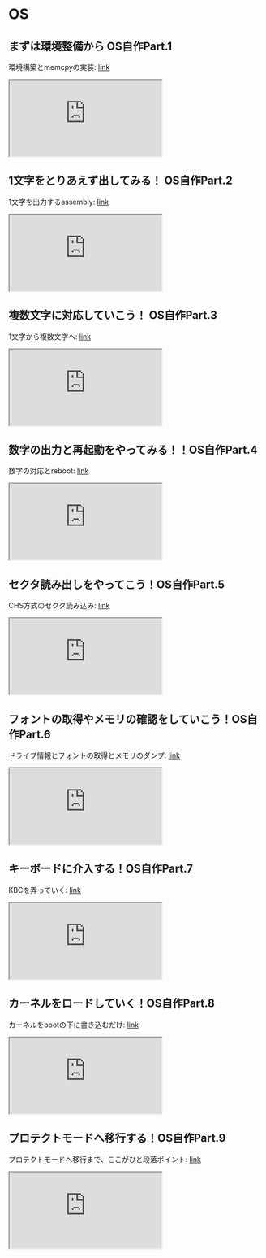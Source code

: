 # OS
## まずは環境整備から OS自作Part.1
環境構築とmemcpyの実装:
[link](https://youtu.be/kgI1FxIz6pk)
<div>
<iframe src="https://www.youtube.com/embed/kgI1FxIz6pk"></iframe>
</div>

## 1文字をとりあえず出してみる！ OS自作Part.2
1文字を出力するassembly:
[link](https://youtu.be/5o7HAnK5xOI)
<div>
<iframe src="https://www.youtube.com/embed/5o7HAnK5xOI"></iframe>
</div>

## 複数文字に対応していこう！ OS自作Part.3
1文字から複数文字へ:
[link](https://youtu.be/_eF8YoAwHd4)
<div>
<iframe src="https://www.youtube.com/embed/_eF8YoAwHd4"></iframe>
</div>

## 数字の出力と再起動をやってみる！！OS自作Part.4
数字の対応とreboot:
[link](https://youtu.be/mYpOjRZyAT0)
<div>
<iframe src="https://www.youtube.com/embed/mYpOjRZyAT0"></iframe>
</div>

## セクタ読み出しをやってこう！OS自作Part.5
CHS方式のセクタ読み込み:
[link](https://youtu.be/ERsCWME94Ao)
<div>
<iframe src="https://www.youtube.com/embed/ERsCWME94Ao"></iframe>
</div>

## フォントの取得やメモリの確認をしていこう！OS自作Part.6
ドライブ情報とフォントの取得とメモリのダンプ:
[link](https://youtu.be/k4P_3jWIAvs)
<div>
<iframe src="https://www.youtube.com/embed/k4P_3jWIAvs"></iframe>
</div>

## キーボードに介入する！OS自作Part.7
KBCを弄っていく:
[link](https://youtu.be/x5WrMtnEvnA)
<div>
<iframe src="https://www.youtube.com/embed/x5WrMtnEvnA"></iframe>
</div>

## カーネルをロードしていく！OS自作Part.8
カーネルをbootの下に書き込むだけ:
[link](https://youtu.be/Kz6NJ98AABQ)
<div>
<iframe src="https://www.youtube.com/embed/Kz6NJ98AABQ"></iframe>
</div>

## プロテクトモードへ移行する！OS自作Part.9
プロテクトモードへ移行まで、ここがひと段落ポイント:
[link](https://youtu.be/EJdiFECgOw8)
<div>
<iframe src="https://www.youtube.com/embed/EJdiFECgOw8"></iframe>
</div>
